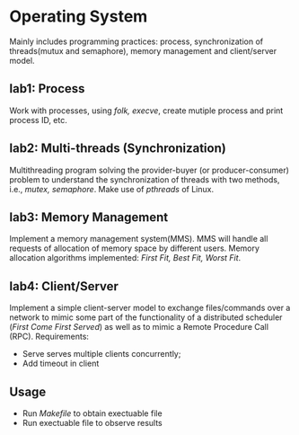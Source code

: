 # Operating System
Mainly includes programming practices: process, synchronization of threads(mutux and semaphore), memory management and client/server model. 

## lab1: Process
Work with processes, using *folk, execve*, create mutiple process and print process ID, etc. 


## lab2: Multi-threads (Synchronization)
Multithreading program solving the provider-buyer (or producer-consumer) problem to understand the synchronization
of threads with two methods, i.e., *mutex, semaphore*. Make use of *pthreads* of Linux. 

## lab3: Memory Management
Implement a memory management system(MMS). MMS will handle all requests of allocation of memory
space by different users. Memory allocation algorithms implemented: *First Fit, Best Fit, Worst Fit*.


## lab4: Client/Server

Implement a simple client-server model to exchange files/commands over a network to mimic some part of the functionality of a distributed scheduler (*First Come First Served*) as well as to mimic a Remote Procedure Call (RPC). Requirements: 

- Serve serves multiple clients concurrently; 
- Add timeout in client

## Usage
- Run *Makefile* to obtain exectuable file
- Run exectuable file to observe results

